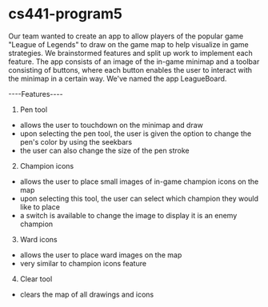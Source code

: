 # cs441-program5

Our team wanted to create an app to allow players of the popular game "League of Legends" to draw on the game map to help visualize in game strategies. We brainstormed features and split up work to implement each feature. The app consists of an image of the in-game minimap and a toolbar consisting of buttons, where each button enables the user to interact with the minimap in a certain way. We've named the app LeagueBoard.

----Features----
1. Pen tool
  - allows the user to touchdown on the minimap and draw
  - upon selecting the pen tool, the user is given the option to change the pen's color by using the seekbars
  - the user can also change the size of the pen stroke
2. Champion icons
  - allows the user to place small images of in-game champion icons on the map
  - upon selecting this tool, the user can select which champion they would like to place
  - a switch is available to change the image to display it is an enemy champion
3. Ward icons
  - allows the user to place ward images on the map
  - very similar to champion icons feature
4. Clear tool
  - clears the map of all drawings and icons
